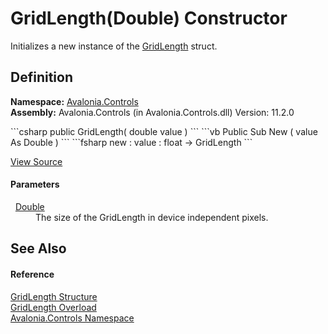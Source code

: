 # GridLength(Double) Constructor


Initializes a new instance of the <a href="T_Avalonia_Controls_GridLength">GridLength</a> struct.



## Definition
**Namespace:** <a href="N_Avalonia_Controls">Avalonia.Controls</a>  
**Assembly:** Avalonia.Controls (in Avalonia.Controls.dll) Version: 11.2.0

<Tabs groupId="api-code-preview">
<TabItem value="csharp" label="C#">
```csharp
public GridLength(
	double value
)
```
</TabItem>
<TabItem value="vb" label="VB">
```vb
Public Sub New ( 
	value As Double
)
```
</TabItem>
<TabItem value="fsharp" label="F#">
```fsharp
new : 
        value : float -> GridLength
```
</TabItem>
</Tabs>



<a href="https://github.com/AvaloniaUI/Avalonia/tree/master/src/Avalonia.Controls/GridLength.cs#L49" title="View the source code">View Source</a>



#### Parameters
<dl><dt>  <a href="https://learn.microsoft.com/dotnet/api/system.double" target="_blank" rel="noopener noreferrer">Double</a></dt><dd>The size of the GridLength in device independent pixels.</dd></dl>

## See Also


#### Reference
<a href="T_Avalonia_Controls_GridLength">GridLength Structure</a>  
<a href="Overload_Avalonia_Controls_GridLength__ctor">GridLength Overload</a>  
<a href="N_Avalonia_Controls">Avalonia.Controls Namespace</a>  

